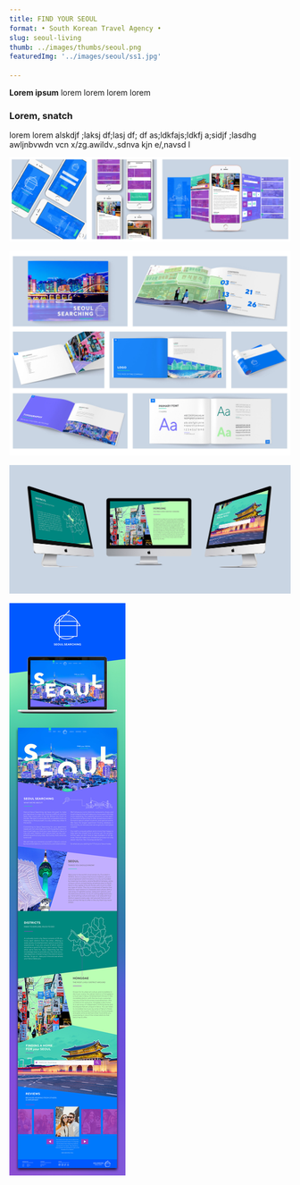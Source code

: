 ```yaml
---
title: FIND YOUR SEOUL   
format: • South Korean Travel Agency •
slug: seoul-living
thumb: ../images/thumbs/seoul.png
featuredImg: '../images/seoul/ss1.jpg'

---
```


**Lorem ipsum**
lorem lorem lorem lorem

### Lorem, snatch
lorem lorem alskdjf ;laksj df;lasj df; df as;ldkfajs;ldkfj a;sidjf ;lasdhg awljnbvwdn vcn x/zg.awildv.,sdnva kjn e/,navsd l

![Click to Enlarge :D](../images/seoul/ss2.jpg)

![Click to Enlarge :D](../images/seoul/ss3.jpg)

![Click to Enlarge :D](../images/seoul/ss4.jpg)

![Click to Enlarge :D](../images/seoul/ss5.jpg)
